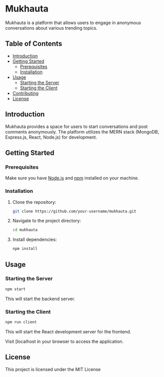 # Mukhauta

Mukhauta is a platform that allows users to engage in anonymous conversations about various trending topics.

## Table of Contents

- [Introduction](#introduction)
- [Getting Started](#getting-started)
  - [Prerequisites](#prerequisites)
  - [Installation](#installation)
- [Usage](#usage)
  - [Starting the Server](#starting-the-server)
  - [Starting the Client](#starting-the-client)
- [Contributing](#contributing)
- [License](#license)

## Introduction

Mukhauta provides a space for users to start conversations and post comments anonymously. The platform utilizes the MERN stack (MongoDB, Express.js, React, Node.js) for development.

## Getting Started

### Prerequisites

Make sure you have [Node.js](https://nodejs.org/) and [npm](https://www.npmjs.com/) installed on your machine.

### Installation

1. Clone the repository:

   ```bash
   git clone https://github.com/your-username/mukhauta.git
   ```

2. Navigate to the project directory:

   ```bash
   cd mukhauta
   ```

3. Install dependencies:

   ```bash
   npm install
   ```

## Usage

### Starting the Server

```bash
npm start
```

This will start the backend server.

### Starting the Client

```bash
npm run client
```

This will start the React development server for the frontend.

Visit [localhost in your browser to access the application.

## License

This project is licensed under the MIT License 

